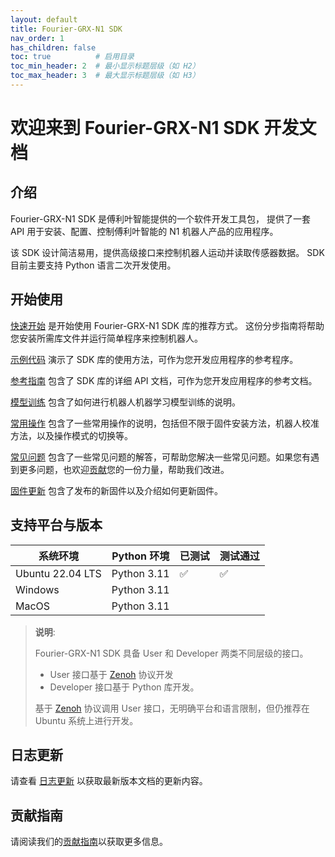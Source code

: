 ```yaml
---
layout: default
title: Fourier-GRX-N1 SDK
nav_order: 1
has_children: false
toc: true          # 启用目录
toc_min_header: 2  # 最小显示标题层级（如 H2）
toc_max_header: 3  # 最大显示标题层级（如 H3）
---
```


# 欢迎来到 Fourier-GRX-N1 SDK 开发文档

## 介绍

Fourier-GRX-N1 SDK 是傅利叶智能提供的一个软件开发工具包，
提供了一套 API 用于安装、配置、控制傅利叶智能的 N1 机器人产品的应用程序。

该 SDK 设计简洁易用，提供高级接口来控制机器人运动并读取传感器数据。
SDK 目前主要支持 Python 语言二次开发使用。

## 开始使用

[快速开始](/docs/quickstart) 是开始使用 Fourier-GRX-N1 SDK 库的推荐方式。
这份分步指南将帮助您安装所需库文件并运行简单程序来控制机器人。

[示例代码](/docs/examples) 演示了 SDK 库的使用方法，可作为您开发应用程序的参考程序。

[参考指南](/docs/reference) 包含了 SDK 库的详细 API 文档，可作为您开发应用程序的参考文档。

[模型训练](/docs/training) 包含了如何进行机器人机器学习模型训练的说明。

[常用操作](/docs/usage) 包含了一些常用操作的说明，包括但不限于固件安装方法，机器人校准方法，以及操作模式的切换等。

[常见问题](/docs/faq) 包含了一些常见问题的解答，可帮助您解决一些常见问题。如果您有遇到更多问题，也欢迎[贡献](/docs/contributing)您的一份力量，帮助我们改进。

[固件更新](/docs/update) 包含了发布的新固件以及介绍如何更新固件。

## 支持平台与版本

| 系统环境             | Python 环境   | 已测试 | 测试通过 |
|------------------|-------------|-----|------|
| Ubuntu 22.04 LTS | Python 3.11 | ✅   | ✅    |
| Windows          | Python 3.11 |     |      |
| MacOS            | Python 3.11 |     |      |

> **说明**:
>
> Fourier-GRX-N1 SDK 具备 User 和 Developer 两类不同层级的接口。
> - User 接口基于 [Zenoh](https://zenoh.io) 协议开发
> - Developer 接口基于 Python 库开发。
>
> 基于 [Zenoh](https://zenoh.io) 协议调用 User 接口，无明确平台和语言限制，但仍推荐在 Ubuntu 系统上进行开发。

## 日志更新

请查看 [日志更新](/docs/changelog) 以获取最新版本文档的更新内容。

## 贡献指南

请阅读我们的[贡献指南](/docs/contributing)以获取更多信息。